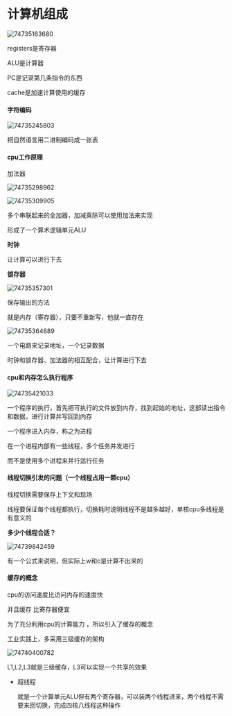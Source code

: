 #  计算机组成

![74735163680](C:\Users\zxh\Desktop\前端\4大件.assets\1747351636809.png)

registers是寄存器

ALU是计算器

PC是记录第几条指令的东西

cache是加速计算使用的缓存

####  字符编码

![74735245803](C:\Users\zxh\Desktop\前端\4大件.assets\1747352458031.png)

把自然语言用二进制编码成一张表

####  cpu工作原理

加法器

![74735298962](C:\Users\zxh\Desktop\前端\4大件.assets\1747352989629.png)

![74735309905](C:\Users\zxh\Desktop\前端\4大件.assets\1747353099057.png)

多个串联起来的全加器，加减乘除可以使用加法来实现

形成了一个算术逻辑单元ALU

**时钟**

让计算可以进行下去

**锁存器**

![74735357301](C:\Users\zxh\Desktop\前端\4大件.assets\1747353573018.png)

保存输出的方法

就是内存（寄存器），只要不重新写，他就一直存在

![74735364689](C:\Users\zxh\Desktop\前端\4大件.assets\1747353646890.png)

一个电路来记录地址，一个记录数据

时钟和锁存器、加法器的相互配合，让计算进行下去

####  cpu和内存怎么执行程序

![74735421033](C:\Users\zxh\Desktop\前端\4大件.assets\1747354210333.png)

一个程序的执行，首先把可执行的文件放到内存，找到起始的地址，这部读出指令和数据，进行计算并写回到内存

一个程序进入内存，称之为进程

在一个进程内部有一些线程，多个任务并发进行

而不是使用多个进程来并行运行任务



####  线程切换引发的问题（一个线程占用一颗cpu）

 线程切换需要保存上下文和现场

线程要保证每个线程都执行，切换耗时说明线程不是越多越好，单核cpu多线程是有意义的

**多少个线程合适？**

![74739842459](C:\Users\zxh\Desktop\前端\4大件.assets\1747398424595.png)

有一个公式来说明，但实际上w和c是计算不出来的

####  缓存的概念

cpu的访问速度比访问内存的速度快

并且缓存 比寄存器便宜

为了充分利用cpu的计算能力 ，所以引入了缓存的概念

 工业实践上，多采用三级缓存的架构 

![74740400782](C:\Users\zxh\Desktop\前端\4大件.assets\1747404007822.png)

L1,L2,L3就是三级缓存，L3可以实现一个共享的效果

- 超线程

   就是一个计算单元ALU但有两个寄存器，可以装两个线程进来，两个线程不需要来回切换，完成四核八线程这种操作

  ​